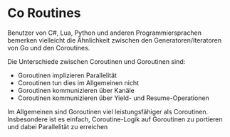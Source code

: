 # Co Routines

Benutzer von C#, Lua, Python und anderen Programmiersprachen bemerken vielleicht die Ähnlichkeit zwischen den Generatoren/Iteratoren von Go und den Coroutines.

Die Unterschiede zwischen Coroutinen und Goroutinen sind:

* Goroutinen implizieren Parallelität
* Coroutinen tun dies im Allgemeinen nicht
* Goroutinen kommunizieren über Kanäle
* Coroutinen kommunizieren über Yield- und Resume-Operationen

Im Allgemeinen sind Goroutinen viel leistungsfähiger als Coroutinen.  Insbesondere ist es einfach, Coroutine-Logik auf Goroutinen zu portieren und dabei Parallelität zu erreichen
